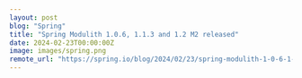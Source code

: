 ```yaml
---
layout: post
blog: "Spring"
title: "Spring Modulith 1.0.6, 1.1.3 and 1.2 M2 released"
date: 2024-02-23T00:00:00Z
image: images/spring.png
remote_url: "https://spring.io/blog/2024/02/23/spring-modulith-1-0-6-1-1-3-and-1-2-m2-released"
---
```

